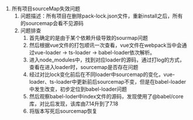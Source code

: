 1. 所有项目sourceMap失效问题
   1. 问题描述：所有项目在删除pack-lock.json文件，重新install之后，所有的sourcemap会看不见源码
   2. 问题排查
      1. 首先确定的是由于某个依赖升级导致的sourmap问题
      2. 然后根据vue文件的打包顺讯一次查看，vue文件在webpack当中会通过vue-loader -> ts-loader -> babel-loader依次解析。
      3. 进入node_modules中，找到对应loader的源码，通过打log的方式，查看在进入loader时，sourcemap是否存在问题
      4. 经过对比lock变化前后在不同loader中sourcemap的变化，vue-loader、ts-loader中更新前后sourcemap不变，但是在babel-loader中发生改变，初步定位到babel-loader问题
      5. 然后观察babel-loder中index文件的源码，发现使用了@babel/core库，对比后发现，该库由7.14升到了7.18
      6. 将版本写死后sourcemap恢复